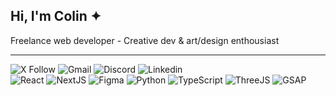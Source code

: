 ## Hi, I'm Colin ✦

Freelance web developer - Creative dev & art/design enthousiast

---

![X Follow](https://img.shields.io/twitter/follow/colindmg)
![Gmail](https://img.shields.io/badge/colin.demouge@gmail.com-202020?style=flat&logoSize=small&logo=gmail&logoColor=white)
![Discord](https://img.shields.io/badge/@colindmg-202020?style=flat&logoSize=small&logo=discord&logoColor=white)
![Linkedin](https://img.shields.io/badge//colindmg-202020?style=flat&logoSize=small&logo=linkedin&logoColor=white)  
![React](https://img.shields.io/badge/React-101010?style=flat&logoSize=small&logo=react&logoColor=white)
![NextJS](https://img.shields.io/badge/Next-101010?style=flat&logoSize=small&logo=nextdotjs&logoColor=FFFFFF)
![Figma](https://img.shields.io/badge/Figma-101010?style=flat&logoSize=small&logo=figma&logoColor=FFFFFF)
![Python](https://img.shields.io/badge/Python-101010?style=flat&logoSize=small&logo=python&logoColor=FFFFFF)
![TypeScript](https://img.shields.io/badge/TypeScript-101010?style=flat&logoSize=auto&logo=typescript&logoColor=FFFFFF)
![ThreeJS](https://img.shields.io/badge/ThreeJS-101010?style=flat&logoSize=auto&logo=threedotjs&logoColor=FFFFFF)
![GSAP](https://img.shields.io/badge/GSAP-101010?style=flat&logoSize=auto&logo=greensock&logoColor=FFFFFF)

<!--- [![GitHub Streak](http://github-readme-streak-stats.herokuapp.com?user=colindmg&theme=dark&hide_border=true&border_radius=5&date_format=j%2Fn%5B%2FY%5D&card_width=500&card_height=170)](https://git.io/streak-stats)
